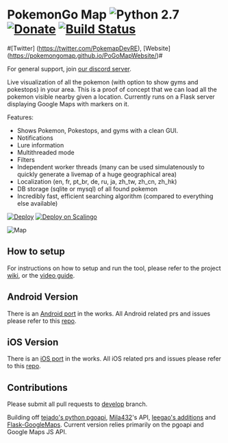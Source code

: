 
# PokemonGo Map ![Python 2.7](https://img.shields.io/badge/python-2.7-blue.svg) [![Donate](https://img.shields.io/badge/Donate-PayPal-green.svg)](https://www.paypal.me/PoGoMapDev) [![Build Status](https://travis-ci.org/PokemonGoMap/PokemonGo-Map.svg?branch=develop)](https://travis-ci.org/PokemonGoMap/PokemonGo-Map)


#[Twitter] (https://twitter.com/PokemapDevRE), [Website] (https://pokemongomap.github.io/PoGoMapWebsite/)#

For general support, join [our discord server](https://discord.gg/uAmEkcu).

Live visualization of all the pokemon (with option to show gyms and pokestops) in your area. This is a proof of concept that we can load all the pokemon visible nearby given a location. Currently runs on a Flask server displaying Google Maps with markers on it.

Features: 

* Shows Pokemon, Pokestops, and gyms with a clean GUI.
* Notifications 
* Lure information
* Multithreaded mode
* Filters
* Independent worker threads (many can be used simulatenously to quickly generate a livemap of a huge geographical area)
* Localization (en, fr, pt_br, de, ru, ja, zh_tw, zh_cn, zh_hk)
* DB storage (sqlite or mysql) of all found pokemon
* Incredibly fast, efficient searching algorithm (compared to everything else available)

[![Deploy](https://raw.githubusercontent.com/sych74/PokemonGo-Map-in-Cloud/master/images/deploy-to-jelastic.png)](https://jelastic.com/install-application/?manifest=https://raw.githubusercontent.com/JohnJamesRambo/PokemonGo-Map/develop/manifest.jps) [![Deploy on Scalingo](https://cdn.scalingo.com/deploy/button.svg)](https://my.scalingo.com/deploy?source=https://github.com/PokemonGoMap/PokemonGo-Map#develop)


![Map](https://camo.githubusercontent.com/61d585e7706d136694f50ed2a092661b203a0a5d/687474703a2f2f70676d2e72656164746865646f63732e696f2f656e2f6c61746573742f5f696d616765732f636f7665722e706e67)

## How to setup

For instructions on how to setup and run the tool, please refer to the project [wiki](https://github.com/PokemonGoMap/PokemonGo-Map/wiki), or the [video guide](https://www.youtube.com/watch?v=2ACJHCNZ3ow).


## Android Version

There is an [Android port](https://github.com/omkarmoghe/Pokemap) in the works. All Android related prs and issues please refer to this [repo](https://github.com/omkarmoghe/Pokemap).

## iOS Version

There is an [iOS port](https://github.com/istornz/iPokeGo) in the works. All iOS related prs and issues please refer to this [repo](https://github.com/istornz/iPokeGo).


## Contributions

Please submit all pull requests to [develop](https://github.com/PokemonGoMap/PokemonGo-Map/tree/develop) branch.

Building off [tejado's python pgoapi](https://github.com/tejado/pgoapi), [Mila432](https://github.com/Mila432/Pokemon_Go_API)'s API, [leegao's additions](https://github.com/leegao/pokemongo-api-demo/tree/simulation) and [Flask-GoogleMaps](https://github.com/rochacbruno/Flask-GoogleMaps). Current version relies primarily on the pgoapi and Google Maps JS API.
